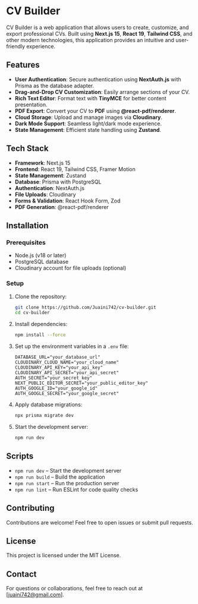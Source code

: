# CV Builder

CV Builder is a web application that allows users to create, customize, and export professional CVs. Built using **Next.js 15**, **React 19**, **Tailwind CSS**, and other modern technologies, this application provides an intuitive and user-friendly experience.

## Features

- **User Authentication**: Secure authentication using **NextAuth.js** with Prisma as the database adapter.
- **Drag-and-Drop CV Customization**: Easily arrange sections of your CV.
- **Rich Text Editor**: Format text with **TinyMCE** for better content presentation.
- **PDF Export**: Convert your CV to **PDF** using **@react-pdf/renderer**.
- **Cloud Storage**: Upload and manage images via **Cloudinary**.
- **Dark Mode Support**: Seamless light/dark mode experience.
- **State Management**: Efficient state handling using **Zustand**.

## Tech Stack

- **Framework**: Next.js 15
- **Frontend**: React 19, Tailwind CSS, Framer Motion
- **State Management**: Zustand
- **Database**: Prisma with PostgreSQL
- **Authentication**: NextAuth.js
- **File Uploads**: Cloudinary
- **Forms & Validation**: React Hook Form, Zod
- **PDF Generation**: @react-pdf/renderer

## Installation

### Prerequisites

- Node.js (v18 or later)
- PostgreSQL database
- Cloudinary account for file uploads (optional)

### Setup

1. Clone the repository:

   ```sh
   git clone https://github.com/Juaini742/cv-builder.git
   cd cv-builder
   ```

2. Install dependencies:

   ```sh
   npm install --force
   ```

3. Set up the environment variables in a `.env` file:

   ```env
   DATABASE_URL="your_database_url"
   CLOUDINARY_CLOUD_NAME="your_cloud_name"
   CLOUDINARY_API_KEY="your_api_key"
   CLOUDINARY_API_SECRET="your_api_secret"
   AUTH_SECRET="your_secret_key"
   NEXT_PUBLIC_EDITOR_SECRET="your_public_editor_key"
   AUTH_GOOGLE_ID="your_google_id"
   AUTH_GOOGLE_SECRET="your_google_secret"
   ```

4. Apply database migrations:

   ```sh
   npx prisma migrate dev
   ```

5. Start the development server:
   ```sh
   npm run dev
   ```

## Scripts

- `npm run dev` – Start the development server
- `npm run build` – Build the application
- `npm run start` – Run the production server
- `npm run lint` – Run ESLint for code quality checks

## Contributing

Contributions are welcome! Feel free to open issues or submit pull requests.

## License

This project is licensed under the MIT License.

## Contact

For questions or collaborations, feel free to reach out at [juaini742@gmail.com].
